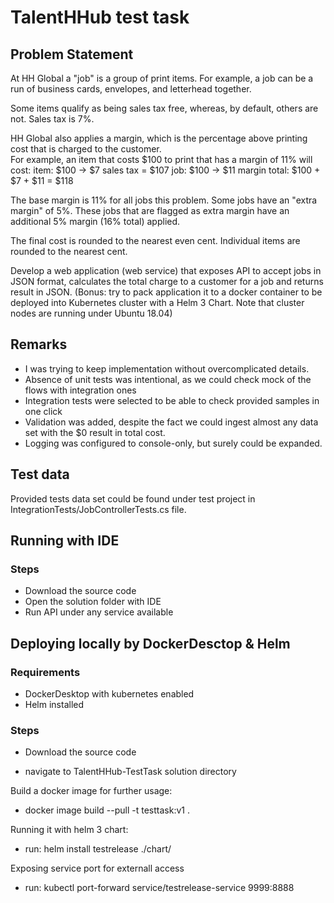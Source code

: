 # TalentHHub test task

## Problem Statement
At HH Global a "job" is a group of print items.  For example, a job can be a run of business cards, envelopes, and letterhead together.

Some items qualify as being sales tax free, whereas, by default, others are not.  Sales tax is 7%.

HH Global also applies a margin, which is the percentage above printing cost that is charged to the customer.  
For example, an item that costs $100 to print that has a margin of 11% will cost:
item: $100 -> $7 sales tax = $107
job:  $100 -> $11 margin
total: $100 + $7 + $11 = $118

The base margin is 11% for all jobs this problem.  Some jobs have an "extra margin" of 5%.  These jobs that are flagged as extra margin have an additional 5% margin (16% total) applied.

The final cost is rounded to the nearest even cent.
Individual items are rounded to the nearest cent.

Develop a web application (web service) that exposes API to accept jobs in JSON format, calculates the total charge to a customer for a job and returns result in JSON.
(Bonus: try to pack application it to a docker container to be deployed into Kubernetes cluster with a Helm 3 Chart. Note that cluster nodes are running under Ubuntu 18.04)

## Remarks
- I was trying to keep implementation without overcomplicated details.
- Absence of unit tests was intentional, as we could check mock of the flows with integration ones
- Integration tests were selected to be able to check provided samples in one click
- Validation was added, despite the fact we could ingest almost any data set with the $0 result in total cost.
- Logging was configured to console-only, but surely could be expanded.

## Test data
Provided tests data set could be found under test project in IntegrationTests/JobControllerTests.cs file.

## Running with IDE

### Steps

- Download the source code
- Open the solution folder with IDE
- Run API under any service available

## Deploying locally by DockerDesctop & Helm

### Requirements

- DockerDesktop with kubernetes enabled
- Helm installed

### Steps

- Download the source code

- navigate to TalentHHub-TestTask solution directory

Build a docker image for further usage:
- docker image build --pull -t testtask:v1 .

Running it with helm 3 chart:
- run: helm install testrelease ./chart/

Exposing service port for externall access
- run: kubectl port-forward service/testrelease-service 9999:8888
